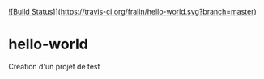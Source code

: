 [![Build Status]](https://travis-ci.org/fralin/hello-world.svg?branch=master)](https://travis-ci.org/fralin/hello-world.svg?branch=master)

# hello-world
Creation d'un projet de test
